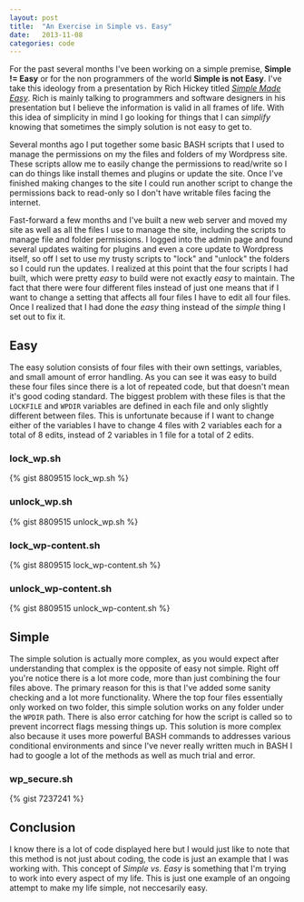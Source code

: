 ```yaml
---
layout: post
title:  "An Exercise in Simple vs. Easy"
date:   2013-11-08
categories: code
---
```


For the past several months I've been working on a simple premise, **Simple != Easy** or for the non programmers of the world **Simple is not Easy**. I've take this ideology from a presentation by Rich Hickey titled [_Simple Made Easy_](http://www.infoq.com/presentations/Simple-Made-Easy). Rich is mainly talking to programmers and software designers in his presentation but I believe the information is valid in all frames of life. With this idea of simplicity in mind I go looking for things that I can *simplify* knowing that sometimes the simply solution is not easy to get to. <!-- more --> 

Several months ago I put together some basic BASH scripts that I used to manage the permissions on my the files and folders of my Wordpress site. These scripts allow me to easily change the permissions to read/write so I can do things like install themes and plugins or update the site. Once I've finished making changes to the site I could run another script to change the permissions back to read-only so I don't have writable files facing the internet.

Fast-forward a few months and I've built a new web server and moved my site as well as all the files I use to manage the site, including the scripts to manage file and folder permissions. I logged into the admin page and found several updates waiting for plugins and even a core update to Wordpress itself, so off I set to use my trusty scripts to "lock" and "unlock" the folders so I could run the updates. I realized at this point that the four scripts I had built, which were pretty *easy* to build were not exactly *easy* to maintain. The fact that there were four different files instead of just one means that if I want to change a setting that affects all four files I have to edit all four files. Once I realized that I had done the *easy* thing instead of the *simple* thing I set out to fix it. 

## Easy ##
The easy solution consists of four files with their own settings, variables, and small amount of error handling. As you can see it was easy to build these four files since there is a lot of repeated code, but that doesn't mean it's good coding standard. The biggest problem with these files is that the `LOCKFILE` and `WPDIR` variables are defined in each file and only slightly different between files. This is unfortunate because if I want to change either of the variables I have to change 4 files with 2 variables each for a total of 8 edits, instead of 2 variables in 1 file for a total of 2 edits. 

### lock_wp.sh ###
{% gist 8809515 lock_wp.sh %}

### unlock_wp.sh ###
{% gist 8809515 unlock_wp.sh %}

### lock_wp-content.sh ###
{% gist 8809515 lock_wp-content.sh %}

### unlock_wp-content.sh ###
{% gist 8809515 unlock_wp-content.sh %}

## Simple ##
The simple solution is actually more complex, as you would expect after understanding that complex is the opposite of easy not simple. Right off you're notice there is a lot more code, more than just combining the four files above. The primary reason for this is that I've added some sanity checking and a lot more functionality. Where the top four files essentially only worked on two folder, this simple solution works on any folder under the `WPDIR` path. There is also error catching for how the script is called so to prevent incorrect flags messing things up. This solution is more complex also because it uses more powerful BASH commands to addresses various conditional environments and since I've never really written much in BASH I had to google a lot of the methods as well as much trial and error.

### wp_secure.sh ###
{% gist 7237241 %}

## Conclusion ##
I know there is a lot of code displayed here but I would just like to note that this method is not just about coding, the code is just an example that I was working with. This concept of *Simple vs. Easy* is something that I'm trying to work into every aspect of my life. This is just one example of an ongoing attempt to make my life simple, not neccesarily easy.


<!-- X4rBlub4fgPicizTpMvh -->